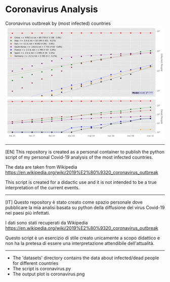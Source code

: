 # Coronavirus Analysis
Coronavirus outbreak by (most infected) countries
![Coronavirus outbreak](coronavirus.png)

---------------------------------------------------
[EN] This repository is created as a personal container to publish the python
script of my personal Covid-19 analysis of the most infected countries.

The data are taken from Wikipedia
https://en.wikipedia.org/wiki/2019%E2%80%9320_coronavirus_outbreak

This script is created for a didactic use and it is not intended to be a
true interpretation of the current events.

---------------------------------------------------
[IT] Questo repository è stato creato come spazio personale dove pubblicare
la mia analisi basata su python della diffusione del virus Covid-19 nei
paesi più infettati.

I dati sono stati recuperati da Wikipedia
https://en.wikipedia.org/wiki/2019%E2%80%9320_coronavirus_outbreak

Questo script è un esercizio di stile creato unicamente a
scopo didattico e non ha la pretesa di essere una interpretazione
attendibile dell'attualità.

---------------------------------------------------
- The 'datasets' directory contains the data about infected/dead people for different countries
- The script is coronavirus.py
- The output plot is coronavirus.png
